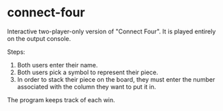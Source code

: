 # connect-four

Interactive two-player-only version of "Connect Four".
It is played entirely on the output console.

Steps:
1) Both users enter their name.
2) Both users pick a symbol to represent their piece.
3) In order to stack their piece on the board, they must enter the number associated with the column they want to put it in.

The program keeps track of each win.
